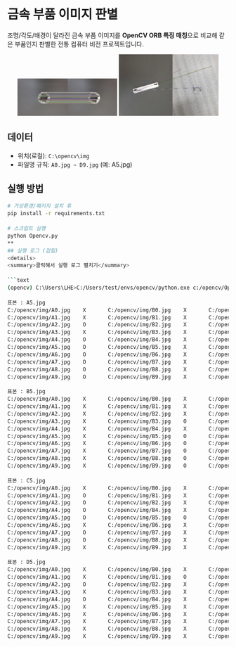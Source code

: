 # 금속 부품 이미지 판별

조명/각도/배경이 달라진 금속 부품 이미지를 **OpenCV ORB 특징 매칭**으로 비교해 같은 부품인지 판별한 전통 컴퓨터 비전 프로젝트입니다.

<p align="center">
  <img src="docs/images/success_sample.jpg" alt="same-match" width="45%">
  <img src="docs/images/failure_sample.jpg" alt="diff-match" width="45%">
</p>

## 데이터
- 위치(로컬): `C:\opencv\img`
- 파일명 규칙: `A0.jpg ~ D9.jpg` (예: A5.jpg)

## 실행 방법
```bash
# 가상환경/패키지 설치 후
pip install -r requirements.txt

# 스크립트 실행 
python Opencv.py
**
## 실행 로그 (접힘)
<details>
<summary>클릭해서 실행 로그 펼치기</summary>

```text
(opencv) C:\Users\LHE>C:/Users/test/envs/opencv/python.exe c:/opencv/Opencv.py

표본 : A5.jpg
C:/opencv/img/A0.jpg    X       C:/opencv/img/B0.jpg    X       C:/opencv/img/C0.jpg    X       C:/opencv/img/D0.jpg    X
C:/opencv/img/A1.jpg    X       C:/opencv/img/B1.jpg    X       C:/opencv/img/C1.jpg    X       C:/opencv/img/D1.jpg    X
C:/opencv/img/A2.jpg    O       C:/opencv/img/B2.jpg    X       C:/opencv/img/C2.jpg    X       C:/opencv/img/D2.jpg    X
C:/opencv/img/A3.jpg    X       C:/opencv/img/B3.jpg    X       C:/opencv/img/C3.jpg    X       C:/opencv/img/D3.jpg    X
C:/opencv/img/A4.jpg    O       C:/opencv/img/B4.jpg    X       C:/opencv/img/C4.jpg    X       C:/opencv/img/D4.jpg    X
C:/opencv/img/A5.jpg    O       C:/opencv/img/B5.jpg    X       C:/opencv/img/C5.jpg    X       C:/opencv/img/D5.jpg    X
C:/opencv/img/A6.jpg    O       C:/opencv/img/B6.jpg    X       C:/opencv/img/C6.jpg    X       C:/opencv/img/D6.jpg    X
C:/opencv/img/A7.jpg    O       C:/opencv/img/B7.jpg    X       C:/opencv/img/C7.jpg    O       C:/opencv/img/D7.jpg    X
C:/opencv/img/A8.jpg    O       C:/opencv/img/B8.jpg    X       C:/opencv/img/C8.jpg    X       C:/opencv/img/D8.jpg    X
C:/opencv/img/A9.jpg    O       C:/opencv/img/B9.jpg    X       C:/opencv/img/C9.jpg    O       C:/opencv/img/D9.jpg    X

표본 : B5.jpg
C:/opencv/img/A0.jpg    X       C:/opencv/img/B0.jpg    X       C:/opencv/img/C0.jpg    X       C:/opencv/img/D0.jpg    X
C:/opencv/img/A1.jpg    X       C:/opencv/img/B1.jpg    X       C:/opencv/img/C1.jpg    X       C:/opencv/img/D1.jpg    X
C:/opencv/img/A2.jpg    X       C:/opencv/img/B2.jpg    X       C:/opencv/img/C2.jpg    X       C:/opencv/img/D2.jpg    X
C:/opencv/img/A3.jpg    X       C:/opencv/img/B3.jpg    O       C:/opencv/img/C3.jpg    X       C:/opencv/img/D3.jpg    X
C:/opencv/img/A4.jpg    X       C:/opencv/img/B4.jpg    X       C:/opencv/img/C4.jpg    X       C:/opencv/img/D4.jpg    X
C:/opencv/img/A5.jpg    X       C:/opencv/img/B5.jpg    O       C:/opencv/img/C5.jpg    X       C:/opencv/img/D5.jpg    X
C:/opencv/img/A6.jpg    X       C:/opencv/img/B6.jpg    O       C:/opencv/img/C6.jpg    X       C:/opencv/img/D6.jpg    X
C:/opencv/img/A7.jpg    X       C:/opencv/img/B7.jpg    O       C:/opencv/img/C7.jpg    X       C:/opencv/img/D7.jpg    X
C:/opencv/img/A8.jpg    X       C:/opencv/img/B8.jpg    O       C:/opencv/img/C8.jpg    X       C:/opencv/img/D8.jpg    X
C:/opencv/img/A9.jpg    X       C:/opencv/img/B9.jpg    O       C:/opencv/img/C9.jpg    X       C:/opencv/img/D9.jpg    X

표본 : C5.jpg
C:/opencv/img/A0.jpg    X       C:/opencv/img/B0.jpg    X       C:/opencv/img/C0.jpg    X       C:/opencv/img/D0.jpg    X
C:/opencv/img/A1.jpg    O       C:/opencv/img/B1.jpg    X       C:/opencv/img/C1.jpg    X       C:/opencv/img/D1.jpg    X
C:/opencv/img/A2.jpg    O       C:/opencv/img/B2.jpg    X       C:/opencv/img/C2.jpg    O       C:/opencv/img/D2.jpg    X
C:/opencv/img/A4.jpg    O       C:/opencv/img/B4.jpg    X       C:/opencv/img/C4.jpg    X       C:/opencv/img/D4.jpg    X
C:/opencv/img/A5.jpg    O       C:/opencv/img/B5.jpg    O       C:/opencv/img/C5.jpg    O       C:/opencv/img/D5.jpg    O
C:/opencv/img/A6.jpg    X       C:/opencv/img/B6.jpg    X       C:/opencv/img/C6.jpg    O       C:/opencv/img/D6.jpg    X
C:/opencv/img/A7.jpg    O       C:/opencv/img/B7.jpg    X       C:/opencv/img/C7.jpg    O       C:/opencv/img/D7.jpg    X
C:/opencv/img/A8.jpg    O       C:/opencv/img/B8.jpg    X       C:/opencv/img/C8.jpg    O       C:/opencv/img/D8.jpg    O
C:/opencv/img/A9.jpg    X       C:/opencv/img/B9.jpg    X       C:/opencv/img/C9.jpg    O       C:/opencv/img/D9.jpg    X

표본 : D5.jpg
C:/opencv/img/A0.jpg    X       C:/opencv/img/B0.jpg    X       C:/opencv/img/C0.jpg    X       C:/opencv/img/D0.jpg    X
C:/opencv/img/A1.jpg    X       C:/opencv/img/B1.jpg    O       C:/opencv/img/C1.jpg    X       C:/opencv/img/D1.jpg    X
C:/opencv/img/A2.jpg    O       C:/opencv/img/B2.jpg    X       C:/opencv/img/C2.jpg    O       C:/opencv/img/D2.jpg    X
C:/opencv/img/A3.jpg    X       C:/opencv/img/B3.jpg    X       C:/opencv/img/C3.jpg    O       C:/opencv/img/D3.jpg    X
C:/opencv/img/A4.jpg    O       C:/opencv/img/B4.jpg    X       C:/opencv/img/C4.jpg    O       C:/opencv/img/D4.jpg    O
C:/opencv/img/A5.jpg    X       C:/opencv/img/B5.jpg    X       C:/opencv/img/C5.jpg    O       C:/opencv/img/D5.jpg    O
C:/opencv/img/A6.jpg    X       C:/opencv/img/B6.jpg    X       C:/opencv/img/C6.jpg    O       C:/opencv/img/D6.jpg    O
C:/opencv/img/A7.jpg    X       C:/opencv/img/B7.jpg    X       C:/opencv/img/C7.jpg    X       C:/opencv/img/D7.jpg    O
C:/opencv/img/A8.jpg    X       C:/opencv/img/B8.jpg    X       C:/opencv/img/C8.jpg    O       C:/opencv/img/D8.jpg    O
C:/opencv/img/A9.jpg    X       C:/opencv/img/B9.jpg    X       C:/opencv/img/C9.jpg    O       C:/opencv/img/D9.jpg    O

